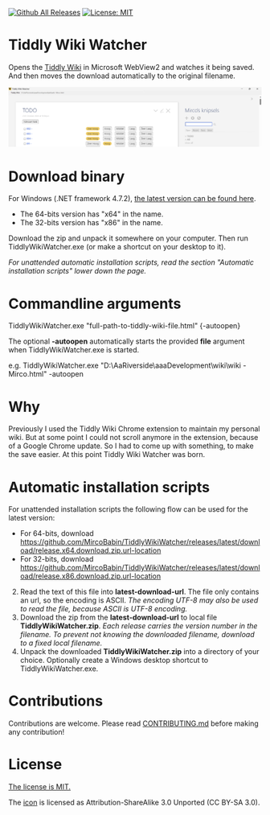 [![Github All Releases](https://img.shields.io/github/downloads/MircoBabin/TiddlyWikiWatcher/total)](https://github.com/MircoBabin/TiddlyWikiWatcher/releases)
[![License: MIT](https://img.shields.io/badge/License-MIT-yellow.svg)](https://github.com/MircoBabin/TiddlyWikiWatcher/blob/master/LICENSE.md)

# Tiddly Wiki Watcher
Opens the [Tiddly Wiki](https://tiddlywiki.com/ "Tiddly Wiki") in Microsoft WebView2 and watches it being saved. 
And then moves the download automatically to the original filename.

![Screenshot](screenshot.png)

# Download binary
For Windows (.NET framework 4.7.2), [the latest version can be found here](https://github.com/MircoBabin/TiddlyWikiWatcher/releases/latest "Lastest Version").

* The 64-bits version has "x64" in the name.
* The 32-bits version has "x86" in the name.

Download the zip and unpack it somewhere on your computer. Then run TiddlyWikiWatcher.exe (or make a shortcut on your desktop to it).

*For unattended automatic installation scripts, read the section "Automatic installation scripts" lower down the page.*

# Commandline arguments
TiddlyWikiWatcher.exe "full-path-to-tiddly-wiki-file.html" {-autoopen}

The optional **-autoopen** automatically starts the provided **file** argument when TiddlyWikiWatcher.exe is started.

e.g. TiddlyWikiWatcher.exe "D:\AaRiverside\aaaDevelopment\wiki\wiki - Mirco.html" -autoopen

# Why
Previously I used the Tiddly Wiki Chrome extension to maintain my personal wiki. 
But at some point I could not scroll anymore in the extension, because of a Google Chrome update. 
So I had to come up with something, to make the save easier. At this point Tiddly Wiki Watcher was born.

# Automatic installation scripts
For unattended installation scripts the following flow can be used for the latest version:

- For 64-bits, download https://github.com/MircoBabin/TiddlyWikiWatcher/releases/latest/download/release.x64.download.zip.url-location
- For 32-bits, download https://github.com/MircoBabin/TiddlyWikiWatcher/releases/latest/download/release.x86.download.zip.url-location
2) Read the text of this file into **latest-download-url**. The file only contains an url, so the encoding is ASCII. *The encoding UTF-8 may also be used to read the file, because ASCII is UTF-8 encoding.*
3) Download the zip from the **latest-download-url** to local file **TiddlyWikiWatcher.zip**. *Each release carries the version number in the filename. To prevent not knowing the downloaded filename, download to a fixed local filename.*
4) Unpack the downloaded **TiddlyWikiWatcher.zip** into a directory of your choice. Optionally create a Windows desktop shortcut to TiddlyWikiWatcher.exe.

# Contributions
Contributions are welcome. Please read [CONTRIBUTING.md](CONTRIBUTING.md "contributing") before making any contribution!

# License
[The license is MIT.](LICENSE.md "license")

The [icon](http://wlb.wikia.com/wiki/File:Wikipedia-icon.png "icon") is licensed as Attribution-ShareAlike 3.0 Unported (CC BY-SA 3.0).





